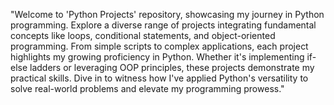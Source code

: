 "Welcome to 'Python Projects' repository, showcasing my journey in Python programming. Explore a diverse range of projects integrating fundamental concepts like loops, conditional statements, and object-oriented programming. From simple scripts to complex applications, each project highlights my growing proficiency in Python. Whether it's implementing if-else ladders or leveraging OOP principles, these projects demonstrate my practical skills. Dive in to witness how I've applied Python's versatility to solve real-world problems and elevate my programming prowess."
